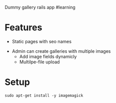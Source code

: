 Dummy gallery rails app #learning

# Features
- Static pages with seo names
+ Admin can create galleries with multiple images
  - Add image fields dynamicly
  - Multilpe-file upload

# Setup
`sudo apt-get install -y imagemagick`